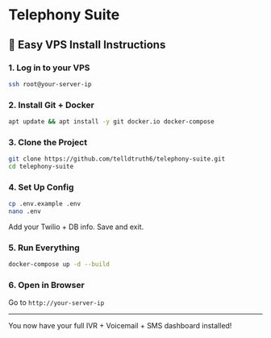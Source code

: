 # Telephony Suite

## 🚀 Easy VPS Install Instructions

### 1. Log in to your VPS

```bash
ssh root@your-server-ip
```

### 2. Install Git + Docker

```bash
apt update && apt install -y git docker.io docker-compose
```

### 3. Clone the Project

```bash
git clone https://github.com/telldtruth6/telephony-suite.git
cd telephony-suite
```

### 4. Set Up Config

```bash
cp .env.example .env
nano .env
```

Add your Twilio + DB info. Save and exit.

### 5. Run Everything

```bash
docker-compose up -d --build
```

### 6. Open in Browser

Go to `http://your-server-ip`

---

You now have your full IVR + Voicemail + SMS dashboard installed!
